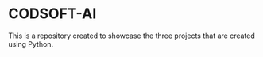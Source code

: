 # CODSOFT-AI
This is a repository created to showcase the three projects that are created using Python.
